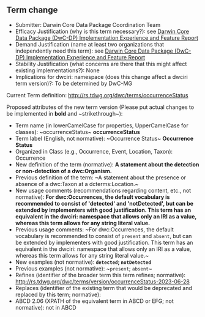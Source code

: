 ## Term change

* Submitter: Darwin Core Data Package Coordination Team
* Efficacy Justification (why is this term necessary?): see [Darwin Core Data Package (DwC-DP) Implementation Experience and Feature Report](https://gbif.github.io/dwc-dp/docs/dwc_dp_implementation_feature_reports.pdf)
* Demand Justification (name at least two organizations that independently need this term): see [Darwin Core Data Package (DwC-DP) Implementation Experience and Feature Report](https://gbif.github.io/dwc-dp/docs/dwc_dp_implementation_feature_reports.pdf)
* Stability Justification (what concerns are there that this might affect existing implementations?): None
* Implications for dwciri: namespace (does this change affect a dwciri term version)?: To be determined by DwC-MG

Current Term definition: http://rs.tdwg.org/dwc/terms/occurrenceStatus

Proposed attributes of the new term version (Please put actual changes to be implemented in **bold** and ~strikethrough~):

* Term name (in lowerCamelCase for properties, UpperCamelCase for classes): ~occurrenceStatus~ **occurrenceStatus**
* Term label (English, not normative): ~Occurrence Status~ **Occurrence Status**
* Organized in Class (e.g., Occurrence, Event, Location, Taxon): Occurrence
* New definition of the term (normative): **A statement about the detection or non-detection of a dwc:Organism.**
* Previous definition of the term: ~A statement about the presence or absence of a dwc:Taxon at a dcterms:Location.~
* New usage comments (recommendations regarding content, etc., not normative): **For dwc:Occurrences, the default vocabulary is recommended to consist of 'detected' and 'notDetected', but can be extended by implementers with good justification. This term has an equivalent in the dwciri: namespace that allows only an IRI as a value, whereas this term allows for any string literal value.** 
* Previous usage comments: ~For dwc:Occurrences, the default vocabulary is recommended to consist of `present` and `absent`, but can be extended by implementers with good justification. This term has an equivalent in the dwciri: namespace that allows only an IRI as a value, whereas this term allows for any string literal value.~
* New examples (not normative): **`detected`; `notDetected`**
* Previous examples (not normative): ~`present`; `absent`~
* Refines (identifier of the broader term this term refines; normative): http://rs.tdwg.org/dwc/terms/version/occurrenceStatus-2023-06-28
* Replaces (identifier of the existing term that would be deprecated and replaced by this term; normative): 
* ABCD 2.06 (XPATH of the equivalent term in ABCD or EFG; not normative): not in ABCD
